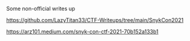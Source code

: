 Some non-official writes up

https://github.com/LazyTitan33/CTF-Writeups/tree/main/SnykCon2021

https://arz101.medium.com/snyk-con-ctf-2021-70b152a133b1